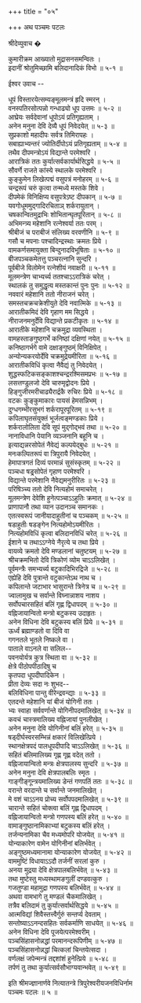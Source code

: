 +++
title = "०५"

+++
अथ पञ्चमः पटलः  
  
  
श्रीदेव्युवाच �  
  
कुमारीक्रम आख्यातो मुद्रासनसमन्वितः ।  
इदानीं श्रोतुमिच्छामि बलिदानादिकं विभो ॥ ५-१ ॥  
  
ईश्वर उवाच --  
  
धूपं विस्तारयेत्सम्यङ्मूलमन्त्रं हृदि स्मरन् ।  
वनस्पतिरसोत्पन्नो गन्धाढ्यो धूप उत्तमः ॥ ५-२ ॥  
आघ्रेयः सर्वदेवानां धूपोऽयं प्रतिगृह्यताम् ।  
अनेन मनुना देवि देव्यै धूपं निवेदयेत् ॥ ५-३ ॥  
सुप्रकाशो महादीपः सर्वत्र तिमिरापहः ।  
सबाह्याभ्यन्तरं ज्योतिर्दीपोऽयं प्रतिगृह्यताम् ॥ ५-४ ॥  
तथैव दीपमन्त्रोऽयं विद्यान्ते परमेश्वरि ।  
आरात्रिकं ततः कुर्यात्सर्वकार्यार्थसिद्धये ॥ ५-५ ॥  
सौवर्णे राजते कांस्ये स्थालके परमेश्वरि ।  
कुङ्कुमेन लिखेत्पद्मं वसुपत्रं मनोहरम् ॥ ५-६ ॥  
चन्द्ररूपं चरुं कृत्वा तन्मध्ये मस्तके शिवे ।  
दीपमेकं विनिक्षिप्य वसुपत्रेऽष्ट दीपकान् ॥ ५-७ ॥  
यवगोधूममुद्गादिरचिताञ् शर्करायुतान् ।  
चषकान्वितमुद्राभिः शोभितान्घृतपूरितान् ॥ ५-८ ॥  
अभिमन्त्र्य महेशानि रत्नेश्वर्या ततः परम् ।  
श्रीबीजं च पराबीजं संलिख्य वरवणीनि ॥ ५-९ ॥  
गसौ च मपनाः पश्चादिन्द्रस्थाः क्रमतः प्रिये ।  
वामकर्णसमायुक्ता बिन्दुनादविभूषिताः ॥ ५-१० ॥  
बीजपञ्चकमेतत्तु पञ्चरत्नानि सुन्दरि ।  
पूर्वबीजे विलोमेन रत्नेशीयं नवाक्षरी ॥ ५-११ ॥  
मूलमन्त्रेण चाभ्यर्च्य ततश्चाऽऽरात्रिकं चरेत् ।  
स्थालकं तु समुद्धृत्य मस्तकान्तं पुनः पुनः ॥ ५-१२ ॥  
नववारं महेशानि ततो नीराजनं चरेत् ।  
समस्तचक्रचक्रेशीयुते देवि नवात्मिके ॥ ५-१३ ॥  
आरातीकमिदं देवि गृहाण मम सिद्धये ।  
नीराजनमनुर्देवि विद्यान्ते प्रकटीकृतः ॥ ५-१४ ॥  
आरातीके महेशानि चक्रमुद्रा व्यवस्थिता ।  
वामहस्ताङगुष्ठगर्भे कनिष्ठां दक्षिणां नयेत् ॥ ५-१५ ॥  
कनिष्ठागर्भगे वामे दक्षाङ्गुष्ठम्ं विनिक्षिपेत् ।  
अन्योन्यकरयोर्देवि चक्रमुद्रेयमीरिता ॥ ५-१६ ॥  
आरातीकविधिं कृत्वा नैवैद्यं तु निवेदयेत् ।  
शुद्धस्फटिकसङ्काशश्चन्द्ररश्मिसमप्रभः ॥ ५-१७ ॥  
लसत्तण्डुलजो देवि चारुमृद्वोदनः प्रिये ।  
हिङ्गुजीरमरीचाढ्यैरार्द्रकै रुचिरः प्रिये ॥ ५-१८ ॥  
वटकः कुङ्कुमाकारः पायसं हेमसन्निभम् ।  
दुग्धगम्भीरसुभगं शर्करापूरपूरितम् ॥ ५-१९ ॥  
कपिलाघृतसंयुक्तं भूर्जत्वङ्मण्डकाः प्रिये ।  
शर्करालोलिता देवि सूपं मुद्गोद्भवं तथा ॥ ५-२० ॥  
नानाविधानि पेयानि व्यञ्जनानि बहूनि च ।  
इत्याद्यन्नरसोपेतं नैवेद्यं कल्पयेद्बुधः ॥ ५-२१ ॥  
मनःकल्पितरूपं वा त्रिपुरायै निवेदयेत् ।  
हेमापात्रगतं दिव्यं परमान्नं सुसंस्कृतम् ॥ ५-२२ ॥  
पञ्चधा षड्र्सोपेतं गृहाण परमेश्वरि ।  
विद्यान्ते परमेशानि नैवेद्यमनुरीरितः ॥ ५-२३ ॥  
परिषिञ्च्य ततो देवि नित्यहोमं समाचरेत् ।  
मूलमन्त्रेण देवेशि हुनेत्पञ्चाऽऽहुतिः क्रमात् ॥ ५-२४ ॥  
प्राणापानौ तथा व्यान उदानञ्च समानकः ।  
एतत्स्वरूपं जानीयादाहुतीनां च पञ्चकम् ॥ ५-२५ ॥  
षडाहुतीः षडङ्गेन नित्यहोमोऽयमीरितः ।  
नित्यहोमविधिं कृत्वा बलिदानविधिं चरेत् ॥ ५-२६ ॥  
ईशाने च तथाऽऽग्नेये नैरृत्ये च तथा प्रिये ।  
वायव्ये क्रमतो देवि मण्डलानां चतुष्टयम् ॥ ५-२७ ॥  
श्रीचक्रमभितो देवि त्रिकोणं व्योम चाऽऽलिखेत् ।  
पूर्वमन्त्रैः समभ्यर्च्य बटुकादिभिरद्रिजे ॥ ५-२८ ॥  
एह्येहि देवि पुत्रान्ते वटुकान्तेऽथ नाथ च ।  
कपिलान्ते जटाभार भासुरान्ते त्रिनेत्र च ॥ ५-२९ ॥  
ज्वालामुख च सर्वान्ते विघ्नान्नाशय नाशय ।  
सर्वोपचारसहितं बलिं गृह्ण द्विधापदम् ॥ ५-३० ॥  
वह्निजायान्वितो मन्त्रो बटुकस्य उदाहृतः ।  
अनेन विधिना देवि बटुकस्य बलिं प्रिये ॥ ५-३१ ॥  
ऊर्ध्वं ब्रह्माण्डतो वा दिवि वा  
	गगनतले भूतले निष्कले वा ।  
पाताले वाऽनले वा सलिल--	  
	पवनयोर्यत्र कुत्र स्थिता वा ॥ ५-३२ ॥  
क्षेत्रे पीठोपपीठादिषु च	  
	कृतपदा धूपदीपादिकेन ।  
प्रीता देव्यः सदा नः शुभद--	  
	बलिविधिना पान्तु वीरेन्द्रवन्द्याः ॥ ५-३३ ॥  
एतदन्ते महेशानि यां बीजं योगिनी ततः ।  
भ्यः स्वाहा सर्ववर्णान्ते योगिनीपदमालिखेत् ॥ ५-३४ ॥  
कवचं चास्त्रमालिख्य वह्निजायां पुनलीखेत् ।  
अनेन मनुना देवि योगिनीनां बलिं हरेत् ॥ ५-३५ ॥  
षड्दीर्घस्वरसम्भिन्नं क्षकारं विलिखेत्प्रिये ।  
स्थानक्षेत्रपदं पालधूपदीपादि चाऽऽलिखेत् ॥ ५-३६ ॥  
सहितं बलिमालिख्य गृह्ण गृह्ण वदेत् ततो ।  
वह्निजायान्वितो मन्त्रः क्षेत्रपालस्य सुन्दरि ॥ ५-३७ ॥  
अनेन मनुना देवि क्षेत्रपालबलिः स्मृतः ।  
गाङ्गीङ्गून्त्रयमालिख्य डेन्तं गणपतिं ततः ॥ ५-३८ ॥  
वरान्ते वरदान्ते च सर्वान्ते जनमालिखेत् ।  
मे वशं चाऽऽनय प्रोच्य सर्वोपपदमालिखेत् ॥ ५-३९ ॥  
चारान्ते सहितं चोक्त्वा बलिं गृह्ण द्विधापदम् ।  
वह्निजायान्वितो मन्त्रो गणपस्य बलिं हरेत् ॥ ५-४० ॥  
वामाङ्गुष्ठानामिकाभ्यां बटुकस्य बलिं हरेत् ।  
तर्जन्यनामिका चैव मध्यमोपरि योजयेत् ॥ ५-४१ ॥  
योन्याकारेण वामेन योगिनीनां बलिर्भवेत् ।  
अङ्गुष्ठमध्यमानामा योन्याकारेण योजयेत् ॥ ५-४२ ॥  
वाममुष्टिं विधायाऽऽदौ तर्जनीं सरलां कुरु ।  
अनया मुद्रया देवि क्षेत्रपालबलिर्भवेत् ॥ ५-४३ ॥  
तथा मुष्टेस्तु मध्यस्थामङगुलीं दण्डवत्कुरु ।  
गजतुण्डा महामुद्रा गणपस्य बलिर्भवेत् ॥ ५-४४ ॥  
अथवा वामभागे तु मण्डलं चैकमालिखेत् ।  
तत्रैव बलिदामं तु कुर्यात्सर्वार्थसिद्धये ॥ ५-४५ ॥  
आत्मविद्यां शिवैस्तत्त्वैर्गुरुं सन्तर्प्य देवताम् ।  
सन्तोष्याऽऽनन्दसहितः सर्वकर्माणि साधयेत् ॥ ५-४६ ॥  
अनेन विधिना देवि पूजयेत्परमेश्वरीम् ।  
पञ्चसिंहासनोन्नद्धां परमानन्दरूपिणीम् ॥ ५-४७ ॥  
पञ्चसिंहासनोन्नद्धां चित्कलां चिन्तयेत्सदा ।  
वर्णलक्षं जपेन्मन्त्रं तद्दशांशं हुनेत्प्रिये ॥ ५-४८ ॥  
तर्पणं तु तथा कुर्यात्सर्वसौभाग्यवान्भवेत् ॥ ५-४९ ॥  
  
इति श्रीमज्ज्ञानार्णवे नित्यातन्त्रे त्रिपुरेश्वरीयजनविधिर्नाम  
पञ्चमः पटलः ॥ ५ ॥  
  
  
  
  
  
  
